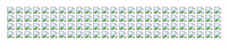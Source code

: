 ![](https://moyi-image.oss-cn-guangzhou.aliyuncs.com/img01/202407050250250.jpg)
![](https://moyi-image.oss-cn-guangzhou.aliyuncs.com/img01/202407050250249.jpg)
![](https://moyi-image.oss-cn-guangzhou.aliyuncs.com/img01/202407050250248.jpg)
![](https://moyi-image.oss-cn-guangzhou.aliyuncs.com/img01/202407050250247.jpg)
![](https://moyi-image.oss-cn-guangzhou.aliyuncs.com/img01/202407050250246.jpg)
![](https://moyi-image.oss-cn-guangzhou.aliyuncs.com/img01/202407050250245.jpg)
![](https://moyi-image.oss-cn-guangzhou.aliyuncs.com/img01/202407050250244.jpg)
![](https://moyi-image.oss-cn-guangzhou.aliyuncs.com/img01/202407050250243.jpg)
![](https://moyi-image.oss-cn-guangzhou.aliyuncs.com/img01/202407050250242.jpg)
![](https://moyi-image.oss-cn-guangzhou.aliyuncs.com/img01/202407050250241.jpg)
![](https://moyi-image.oss-cn-guangzhou.aliyuncs.com/img01/202407050250240.jpg)
![](https://moyi-image.oss-cn-guangzhou.aliyuncs.com/img01/202407050250239.jpg)
![](https://moyi-image.oss-cn-guangzhou.aliyuncs.com/img01/202407050250238.jpg)
![](https://moyi-image.oss-cn-guangzhou.aliyuncs.com/img01/202407050250237.jpg)
![](https://moyi-image.oss-cn-guangzhou.aliyuncs.com/img01/202407050250236.jpg)
![](https://moyi-image.oss-cn-guangzhou.aliyuncs.com/img01/202407050250235.jpg)
![](https://moyi-image.oss-cn-guangzhou.aliyuncs.com/img01/202407050250234.jpg)
![](https://moyi-image.oss-cn-guangzhou.aliyuncs.com/img01/202407050250233.jpg)
![](https://moyi-image.oss-cn-guangzhou.aliyuncs.com/img01/202407050250232.jpg)
![](https://moyi-image.oss-cn-guangzhou.aliyuncs.com/img01/202407050250231.jpg)
![](https://moyi-image.oss-cn-guangzhou.aliyuncs.com/img01/202407050250230.jpg)
![](https://moyi-image.oss-cn-guangzhou.aliyuncs.com/img01/202407050250229.jpg)
![](https://moyi-image.oss-cn-guangzhou.aliyuncs.com/img01/202407050250228.jpg)
![](https://moyi-image.oss-cn-guangzhou.aliyuncs.com/img01/202407050250227.jpg)
![](https://moyi-image.oss-cn-guangzhou.aliyuncs.com/img01/202407050250226.jpg)
![](https://moyi-image.oss-cn-guangzhou.aliyuncs.com/img01/202407050250225.jpg)
![](https://moyi-image.oss-cn-guangzhou.aliyuncs.com/img01/202407050250224.jpg)
![](https://moyi-image.oss-cn-guangzhou.aliyuncs.com/img01/202407050250223.jpg)
![](https://moyi-image.oss-cn-guangzhou.aliyuncs.com/img01/202407050250222.jpg)
![](https://moyi-image.oss-cn-guangzhou.aliyuncs.com/img01/202407050250221.jpg)
![](https://moyi-image.oss-cn-guangzhou.aliyuncs.com/img01/202407050250220.jpg)
![](https://moyi-image.oss-cn-guangzhou.aliyuncs.com/img01/202407050250219.jpg)
![](https://moyi-image.oss-cn-guangzhou.aliyuncs.com/img01/202407050250218.jpg)
![](https://moyi-image.oss-cn-guangzhou.aliyuncs.com/img01/202407050250217.jpg)
![](https://moyi-image.oss-cn-guangzhou.aliyuncs.com/img01/202407050250216.jpg)
![](https://moyi-image.oss-cn-guangzhou.aliyuncs.com/img01/202407050250215.jpg)
![](https://moyi-image.oss-cn-guangzhou.aliyuncs.com/img01/202407050250214.jpg)
![](https://moyi-image.oss-cn-guangzhou.aliyuncs.com/img01/202407050250213.jpg)
![](https://moyi-image.oss-cn-guangzhou.aliyuncs.com/img01/202407050250212.jpg)
![](https://moyi-image.oss-cn-guangzhou.aliyuncs.com/img01/202407050250211.jpg)
![](https://moyi-image.oss-cn-guangzhou.aliyuncs.com/img01/202407050250210.jpg)
![](https://moyi-image.oss-cn-guangzhou.aliyuncs.com/img01/202407050250209.jpg)
![](https://moyi-image.oss-cn-guangzhou.aliyuncs.com/img01/202407050250208.jpg)
![](https://moyi-image.oss-cn-guangzhou.aliyuncs.com/img01/202407050250207.jpg)
![](https://moyi-image.oss-cn-guangzhou.aliyuncs.com/img01/202407050250206.jpg)
![](https://moyi-image.oss-cn-guangzhou.aliyuncs.com/img01/202407050250205.jpg)
![](https://moyi-image.oss-cn-guangzhou.aliyuncs.com/img01/202407050250204.jpg)
![](https://moyi-image.oss-cn-guangzhou.aliyuncs.com/img01/202407050250203.jpg)
![](https://moyi-image.oss-cn-guangzhou.aliyuncs.com/img01/202407050250202.jpg)
![](https://moyi-image.oss-cn-guangzhou.aliyuncs.com/img01/202407050250201.jpg)
![](https://moyi-image.oss-cn-guangzhou.aliyuncs.com/img01/202407050250200.jpg)
![](https://moyi-image.oss-cn-guangzhou.aliyuncs.com/img01/202407050250199.jpg)
![](https://moyi-image.oss-cn-guangzhou.aliyuncs.com/img01/202407050250198.jpg)
![](https://moyi-image.oss-cn-guangzhou.aliyuncs.com/img01/202407050250197.jpg)
![](https://moyi-image.oss-cn-guangzhou.aliyuncs.com/img01/202407050250196.jpg)
![](https://moyi-image.oss-cn-guangzhou.aliyuncs.com/img01/202407050250195.jpg)
![](https://moyi-image.oss-cn-guangzhou.aliyuncs.com/img01/202407050250194.jpg)
![](https://moyi-image.oss-cn-guangzhou.aliyuncs.com/img01/202407050250193.jpg)
![](https://moyi-image.oss-cn-guangzhou.aliyuncs.com/img01/202407050250192.jpg)
![](https://moyi-image.oss-cn-guangzhou.aliyuncs.com/img01/202407050250191.jpg)
![](https://moyi-image.oss-cn-guangzhou.aliyuncs.com/img01/202407050250190.jpg)
![](https://moyi-image.oss-cn-guangzhou.aliyuncs.com/img01/202407050250189.jpg)
![](https://moyi-image.oss-cn-guangzhou.aliyuncs.com/img01/202407050250188.jpg)
![](https://moyi-image.oss-cn-guangzhou.aliyuncs.com/img01/202407050250187.jpg)
![](https://moyi-image.oss-cn-guangzhou.aliyuncs.com/img01/202407050250186.jpg)
![](https://moyi-image.oss-cn-guangzhou.aliyuncs.com/img01/202407050250185.jpg)
![](https://moyi-image.oss-cn-guangzhou.aliyuncs.com/img01/202407050250184.jpg)
![](https://moyi-image.oss-cn-guangzhou.aliyuncs.com/img01/202407050250183.jpg)
![](https://moyi-image.oss-cn-guangzhou.aliyuncs.com/img01/202407050250182.jpg)
![](https://moyi-image.oss-cn-guangzhou.aliyuncs.com/img01/202407050250180.jpg)
![](https://moyi-image.oss-cn-guangzhou.aliyuncs.com/img01/202407050250179.jpg)
![](https://moyi-image.oss-cn-guangzhou.aliyuncs.com/img01/202407050250178.jpg)
![](https://moyi-image.oss-cn-guangzhou.aliyuncs.com/img01/202407050250177.jpg)
![](https://moyi-image.oss-cn-guangzhou.aliyuncs.com/img01/202407050250176.jpg)
![](https://moyi-image.oss-cn-guangzhou.aliyuncs.com/img01/202407050250175.jpg)
![](https://moyi-image.oss-cn-guangzhou.aliyuncs.com/img01/202407050250174.jpg)
![](https://moyi-image.oss-cn-guangzhou.aliyuncs.com/img01/202407050250173.jpg)
![](https://moyi-image.oss-cn-guangzhou.aliyuncs.com/img01/202407050250172.jpg)
![](https://moyi-image.oss-cn-guangzhou.aliyuncs.com/img01/202407050250171.jpg)
![](https://moyi-image.oss-cn-guangzhou.aliyuncs.com/img01/202407050250170.jpg)
![](https://moyi-image.oss-cn-guangzhou.aliyuncs.com/img01/202407050250169.jpg)
![](https://moyi-image.oss-cn-guangzhou.aliyuncs.com/img01/202407050250168.jpg)
![](https://moyi-image.oss-cn-guangzhou.aliyuncs.com/img01/202407050250167.jpg)
![](https://moyi-image.oss-cn-guangzhou.aliyuncs.com/img01/202407050250166.jpg)
![](https://moyi-image.oss-cn-guangzhou.aliyuncs.com/img01/202407050250165.jpg)
![](https://moyi-image.oss-cn-guangzhou.aliyuncs.com/img01/202407050250164.jpg)
![](https://moyi-image.oss-cn-guangzhou.aliyuncs.com/img01/202407050250163.jpg)
![](https://moyi-image.oss-cn-guangzhou.aliyuncs.com/img01/202407050250162.jpg)
![](https://moyi-image.oss-cn-guangzhou.aliyuncs.com/img01/202407050250161.jpg)
![](https://moyi-image.oss-cn-guangzhou.aliyuncs.com/img01/202407050250160.jpg)
![](https://moyi-image.oss-cn-guangzhou.aliyuncs.com/img01/202407050250159.jpg)
![](https://moyi-image.oss-cn-guangzhou.aliyuncs.com/img01/202407050250158.jpg)
![](https://moyi-image.oss-cn-guangzhou.aliyuncs.com/img01/202407050250157.jpg)
![](https://moyi-image.oss-cn-guangzhou.aliyuncs.com/img01/202407050250156.jpg)
![](https://moyi-image.oss-cn-guangzhou.aliyuncs.com/img01/202407050250155.jpg)
![](https://moyi-image.oss-cn-guangzhou.aliyuncs.com/img01/202407050250154.jpg)
![](https://moyi-image.oss-cn-guangzhou.aliyuncs.com/img01/202407050250153.jpg)
![](https://moyi-image.oss-cn-guangzhou.aliyuncs.com/img01/202407050250152.jpg)
![](https://moyi-image.oss-cn-guangzhou.aliyuncs.com/img01/202407050250151.jpg)
![](https://moyi-image.oss-cn-guangzhou.aliyuncs.com/img01/202407050250150.jpg)